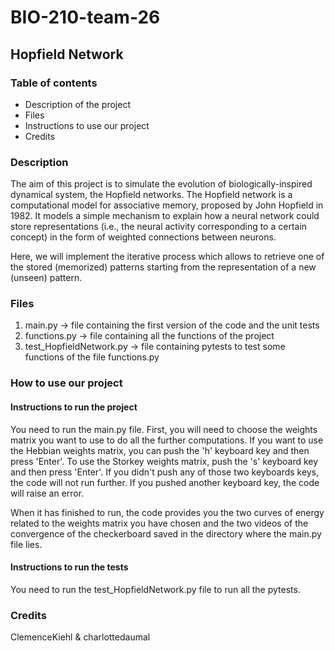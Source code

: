 # BIO-210-team-26

## Hopfield Network 


### Table of contents
* Description of the project
* Files
* Instructions to use our project
* Credits


### Description
The aim of this project is to simulate the evolution of biologically-inspired dynamical system, the Hopfield networks. The Hopfield network is a computational model for associative memory, proposed by John Hopfield in 1982. It models a simple mechanism to explain how a neural network could store representations (i.e., the neural activity corresponding to a certain concept) in the form of weighted connections between neurons. 

Here, we will implement the iterative process which allows to retrieve one of the stored (memorized) patterns starting from the representation of a new (unseen) pattern.


### Files 
1) main.py -> file containing the first version of the code and the unit tests
2) functions.py -> file containing all the functions of the project
3) test_HopfieldNetwork.py -> file containing pytests to test some functions of the file functions.py


### How to use our project

#### Instructions to run the project 
You need to run the main.py file. First, you will need to choose the weights matrix you want to use to do all the further computations. 
If you want to use the Hebbian weights matrix, you can push the 'h' keyboard key and then press 'Enter'. To use the Storkey weights matrix, push the 's' keyboard key and then press 'Enter'. 
If you didn't push any of those two keyboards keys, the code will not run further. If you pushed another keyboard key, the code will raise an error. 

When it has finished to run, the code provides you the two curves of energy related to the weights matrix you have chosen and the two videos of the convergence of the checkerboard saved in the directory where the main.py file lies.


#### Instructions to run the tests
You need to run the test_HopfieldNetwork.py file to run all the pytests.


### Credits
ClemenceKiehl & charlottedaumal
